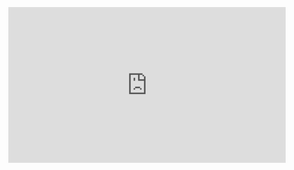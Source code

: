 <p align=center>
<iframe width="560" height="315" src="https://www.youtube.com/embed/rDTGB7-X4DI?controls=0" title="YouTube video player" frameborder="0" allow="accelerometer; autoplay; clipboard-write; encrypted-media; gyroscope; picture-in-picture; web-share" allowfullscreen></iframe>
</p>